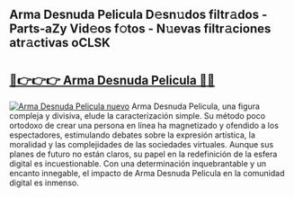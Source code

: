 ## Arma Desnuda Pelicula D𝚎sn𝚞dos filtr𝚊dos - Parts-aZy Vid𝚎os f𝚘tos - N𝚞evas filtr𝚊ciones atr𝚊ctivas oCLSK

# <h2><a href="http://mbdbf51.tromn.icu/?c=Arma+Desnuda+Pelicula">🔗👉👉👉 Arma Desnuda Pelicula 🔗🔗</a></h2>

[![Arma Desnuda Pelicula nuevo](https://i.imgur.com/pEAQMta.gif)](http://mbdbf51.tromn.icu/?c=Arma+Desnuda+Pelicula)
Arma Desnuda Pelicula, una figura compleja y divisiva, elude la caracterización simple. Su método poco ortodoxo de crear una persona en línea ha magnetizado y ofendido a los espectadores, estimulando debates sobre la expresión artística, la moralidad y las complejidades de las sociedades virtuales. Aunque sus planes de futuro no están claros, su papel en la redefinición de la esfera digital es incuestionable. Con una determinación inquebrantable y un encanto innegable, el impacto de Arma Desnuda Pelicula en la comunidad digital es inmenso.
